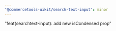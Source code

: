 ```yaml
---
'@commercetools-uikit/search-text-input': minor
---
```


"feat(searchtext-input): add new isCondensed prop"
